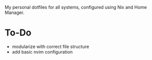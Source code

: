 My personal dotfiles for all systems, configured using Nix and Home Manager.


# To-Do

- modularize with correct file structure
- add basic nvim configuration
